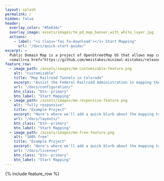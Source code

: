 ```yaml
---
layout: splash
permalink: /
hidden: false
header:
  overlay_color: "#5e616c"
  overlay_image: assets/images/tm_pd_map_banner_with_white_layer.jpg
  actions:
    - label: "<i class='fas fa-download'></i> Start Mapping"
      url: "/docs/quick-start-guide/"
excerpt: >
  Public Domain Map is a project of OpenStreetMap US that allows map contributors across the United States to edit, contribute to, and consume federal datasets via a collaborative user environment and modified versions of popular OpenStreetMap tools; simultaneously improving government datasets and OpenStreetMap.<br />
  <small><a href="https://github.com/mmistakes/minimal-mistakes/releases/tag/4.24.0">Latest release v4.24.0</a></small>
feature_row:
  - image_path: /assets/images/mm-customizable-feature.png
    alt: "customizable"
    title: "Map Railroad Tunnels in Colorado"
    excerpt: "Assist the Federal Railroad Administration in mapping the location of railroad tunnels in Colorado."
    url: "/docs/configuration/"
    btn_class: "btn--primary"
    btn_label: "Start Mapping"
  - image_path: /assets/images/mm-responsive-feature.png
    alt: "fully responsive"
    title: "Example Project"
    excerpt: "Here's where we'll add a quick blurb about the mapping task & end user agency."
    url: "/docs/layouts/"
    btn_class: "btn--primary"
    btn_label: "Start Mapping"
  - image_path: /assets/images/mm-free-feature.png
    alt: "100% free"
    title: "Example Project"
    excerpt: "Here's where we'll add a quick blurb about the mapping task & end user agency."
    url: "/docs/license/"
    btn_class: "btn--primary"
    btn_label: "Start Mapping"      
---
```


{% include feature_row %}
